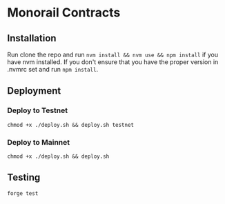 # Monorail Contracts

## Installation

Run clone the repo and run `nvm install && nvm use && npm install` if you have nvm installed.
If you don't ensure that you have the proper version in .nvmrc set and run
`npm install`.

## Deployment

### Deploy to Testnet

```shell
chmod +x ./deploy.sh && deploy.sh testnet
```

### Deploy to Mainnet

```shell
chmod +x ./deploy.sh && deploy.sh
```

## Testing

```shell
forge test
```

